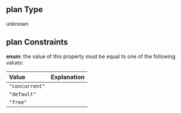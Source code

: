 ## plan Type

unknown

## plan Constraints

**enum**: the value of this property must be equal to one of the following values:

| Value          | Explanation |
| :------------- | :---------- |
| `"concurrent"` |             |
| `"default"`    |             |
| `"free"`       |             |
